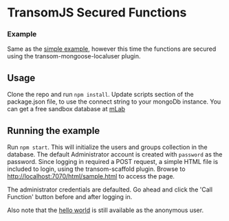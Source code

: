 # TransomJS Secured Functions
### Example

Same as the [simple example](https://github.com/binaryops-wiebo/transom-functions-simple-example), however this time the functions are secured using the transom-mongoose-localuser plugin.

## Usage
Clone the repo and run `npm install`.
Update scripts section of the package.json file, to use the connect string to your mongoDb instance. You can get a free sandbox database at [mLab](https://www.mlab.com) 

## Running the example
Run `npm start`. This will initialize the users and groups collection in the database. The default Administrator account is created with `password` as the password.
Since logging in required a POST request, a simple HTML file is included to login, using the transom-scaffold plugin. Browse to [http://localhost:7070/html/sample.html](http://localhost:7070/html/sample.html) to access the page. 

The administrator credentials are defaulted. Go ahead and click the 'Call Function' button before and after logging in.

Also note that the [hello world](http://localhost:7070/api/v1/fx/hello) is still available as the anonymous user.  
